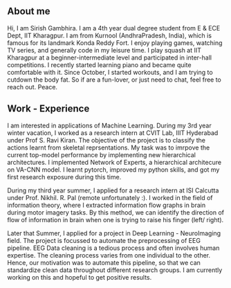 ## About me
Hi, I am Sirish Gambhira. I am a 4th year dual degree student from E & ECE Dept, IIT Kharagpur. I am from Kurnool (AndhraPradesh, India), which is famous for its landmark Konda Reddy Fort. I enjoy playing games, watching TV series, and generally code in my leisure time. I play squash at IIT Kharagpur at a beginner-intermediate level and participated in inter-hall competitions. I recently started learning piano and became quite comfortable with it. Since October, I started workouts, and I am trying to cutdown the body fat. So if are a fun-lover, or just need to chat, feel free to reach out. Peace.

## Work - Experience

I am interested in applications of Machine Learning. During my 3rd year winter vacation, I worked as a research intern at CVIT Lab, IIIT Hyderabad under Prof S. Ravi Kiran. The objective of the project is to classify the actions learnt from skeletal reprsentations. My task was to imrpove the current top-model performance by implementing new hierarchical architectures. I implemented Network of Experts, a hierarchical architecure on VA-CNN model. I learnt pytorch, improved my python skills, and got my first research exposure during this time.

During my third year summer, I applied for a research intern at ISI Calcutta under Prof. Nikhil. R. Pal (remote unfortunately :\). I worked in the field of information theory, where I extracted information flow graphs in brain during motor imagery tasks. By this method, we can identify the direction of flow of information in brain when one is trying to raise his finger (left/ right). 

Later that Summer, I applied for a project in Deep Learning - NeuroImaging field. The project is focussed to automate the preprocessing of EEG pipeline. EEG Data cleaning is a tedious process and often involves human expertise. The cleaning process varies from one individual to the other. Hence, our motivation was to automate this pipeline, so that we can standardize clean data throughout different research groups. I am currently working on this and hopeful to get positive results.
